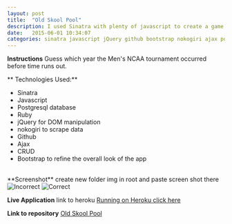```yaml
---
layout: post
title:  "Old Skool Pool"
description: I used Sinatra with plenty of javascript to create a game where users guess the past years of the NCAA men's basketball tournament
date:   2015-06-01 10:34:07
categories: sinatra javascript jQuery github bootstrap nokogiri ajax postgresql
---
```

**Instructions**
Guess which year the Men's NCAA tournament occurred before time runs out.


** Technologies Used:**

 - Sinatra
 - Javascript
 - Postgresql database
 - Ruby
 - jQuery for DOM manipulation
 - nokogiri to scrape data
 - Github
 - Ajax
 - CRUD
 - Bootstrap to refine the overall look of the app

<br>
**Screenshot**
 create new folder img in root and paste screen shot there
 <img src="/img/wrong_ans.png" alt="Incorrect">
 <img src="/img/right_ans.png" alt="Correct">

 **Live Application**
link to heroku <a href="http://whispering-ravine-2080.herokuapp.com/" target ="_blank">Running on Heroku click here</a>

 **Link to repository**
 <a href="https://github.com/ctylerg/independence-application"   target ="_blank">Old Skool Pool</a>
